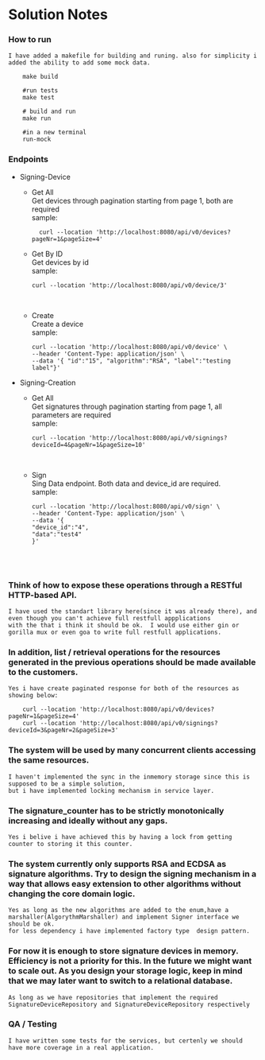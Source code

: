 # Solution Notes

### How to run
    I have added a makefile for building and runing. also for simplicity i added the ability to add some mock data.

``` shell
    make build
     
    #run tests
    make test 
    
    # build and run    
    make run
    
    #in a new terminal
    run-mock 
  ```

### Endpoints

- Signing-Device
  - Get All
    <br>
    Get devices through pagination starting from page 1, both are required <br/>
    sample:
    ``` shell
      curl --location 'http://localhost:8080/api/v0/devices?pageNr=1&pageSize=4'
    ```
  
  - Get By ID
    <br>
    Get devices by id <br/>
    sample: 
    ``` shell
    curl --location 'http://localhost:8080/api/v0/device/3' 
    ```
    <br/>
  
  - Create
    <br>
    Create a device
     <br>sample: 
    ``` shell
    curl --location 'http://localhost:8080/api/v0/device' \
    --header 'Content-Type: application/json' \
    --data '{ "id":"15", "algorithm":"RSA", "label":"testing label"}'
    ```
 
- Signing-Creation
  - Get All
    <br>Get signatures through pagination starting from page 1, all parameters  are required <br/>
    sample: 
    ``` shell
    curl --location 'http://localhost:8080/api/v0/signings?deviceId=4&pageNr=1&pageSize=10'
    ```  
    <br/>
  
  - Sign
     <br>Sing Data endpoint. Both data and device_id are required.
      <br> sample:
    ``` shell
    curl --location 'http://localhost:8080/api/v0/sign' \
    --header 'Content-Type: application/json' \
    --data '{
    "device_id":"4",
    "data":"test4"
    }' 
    ```
    <br/>
    <br/>
    


### Think of how to expose these operations through a RESTful HTTP-based API.
    I have used the standart library here(since it was already there), and even though you can't achieve full restfull appplications
    with the that i think it should be ok.  I would use either gin or gorilla mux or even goa to write full restfull applications.

### In addition, list / retrieval operations for the resources generated in the previous operations should be made available to the customers.
    Yes i have create paginated response for both of the resources as showing below:

``` shell
    curl --location 'http://localhost:8080/api/v0/devices?pageNr=1&pageSize=4'
    curl --location 'http://localhost:8080/api/v0/signings?deviceId=3&pageNr=2&pageSize=3'
```

### The system will be used by many concurrent clients accessing the same resources.
    I haven't implemented the sync in the inmemory storage since this is supposed to be a simple solution,
    but i have implemented locking mechanism in service layer.

### The signature_counter has to be strictly monotonically increasing and ideally without any gaps.
    Yes i belive i have achieved this by having a lock from getting counter to storing it this counter.

### The system currently only supports RSA and ECDSA as signature algorithms. Try to design the signing mechanism in a way that allows easy extension to other algorithms without changing the core domain logic.
    Yes as long as the new algorithms are added to the enum,have a marshaller(AlgorythmMarshaller) and implement Signer interface we should be ok.
    for less dependency i have implemented factory type  design pattern.

### For now it is enough to store signature devices in memory. Efficiency is not a priority for this. In the future we might want to scale out. As you design your storage logic, keep in mind that we may later want to switch to a relational database.
    As long as we have repositories that implement the required SignatureDeviceRepository and SignatureDeviceRepository respectively

### QA / Testing
    I have written some tests for the services, but certenly we should have more coverage in a real application.


